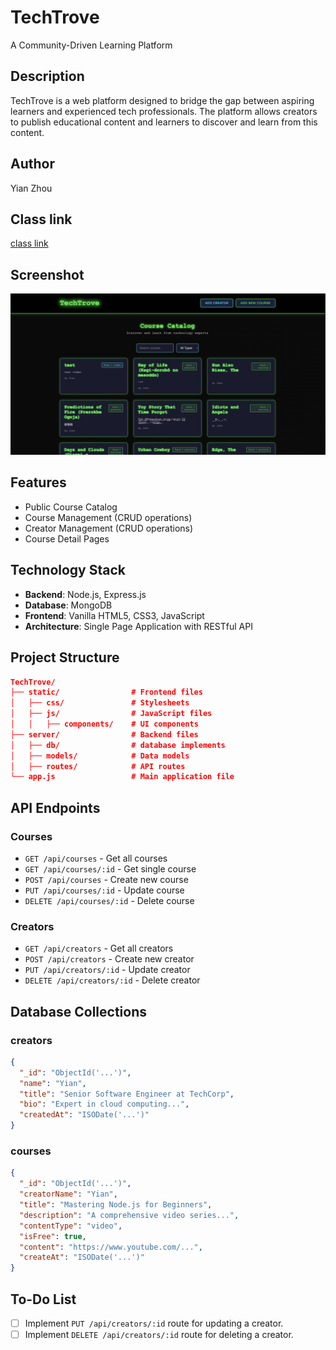 # TechTrove

A Community-Driven Learning Platform

## Description

TechTrove is a web platform designed to bridge the gap between aspiring learners and experienced tech professionals. The platform allows creators to publish educational content and learners to discover and learn from this content.

## Author

Yian Zhou

## Class link

[class link](https://northeastern.instructure.com/courses/225993)

## Screenshot

![TechTrove Screenshot](./static/images/screenshot.png)

## Features

- Public Course Catalog
- Course Management (CRUD operations)
- Creator Management (CRUD operations)
- Course Detail Pages

## Technology Stack

- **Backend**: Node.js, Express.js
- **Database**: MongoDB
- **Frontend**: Vanilla HTML5, CSS3, JavaScript
- **Architecture**: Single Page Application with RESTful API

## Project Structure

```json
TechTrove/
├── static/                # Frontend files
│   ├── css/               # Stylesheets
│   ├── js/                # JavaScript files
│   │   ├── components/    # UI components
├── server/                # Backend files
│   ├── db/                # database implements
│   ├── models/            # Data models
│   ├── routes/            # API routes
└── app.js                 # Main application file
```

## API Endpoints

### Courses

- `GET /api/courses` - Get all courses
- `GET /api/courses/:id` - Get single course
- `POST /api/courses` - Create new course
- `PUT /api/courses/:id` - Update course
- `DELETE /api/courses/:id` - Delete course

### Creators

- `GET /api/creators` - Get all creators
- `POST /api/creators` - Create new creator
- `PUT /api/creators/:id` - Update creator
- `DELETE /api/creators/:id` - Delete creator

## Database Collections

### creators

```json
{
  "_id": "ObjectId('...')",
  "name": "Yian",
  "title": "Senior Software Engineer at TechCorp",
  "bio": "Expert in cloud computing...",
  "createdAt": "ISODate('...')"
}
```

### courses

```json
{
  "_id": "ObjectId('...')",
  "creatorName": "Yian",
  "title": "Mastering Node.js for Beginners",
  "description": "A comprehensive video series...",
  "contentType": "video",
  "isFree": true,
  "content": "https://www.youtube.com/...",
  "createAt": "ISODate('...')"
}
```

## To-Do List

- [ ] Implement `PUT /api/creators/:id` route for updating a creator.
- [ ] Implement `DELETE /api/creators/:id` route for deleting a creator.
